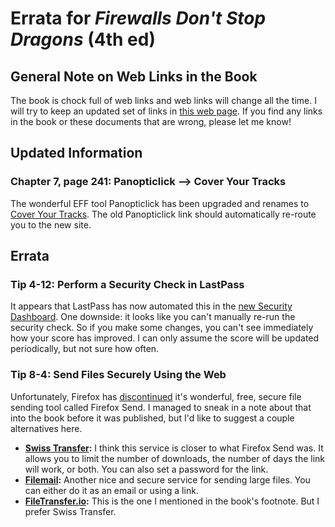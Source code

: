 # Errata for *Firewalls Don't Stop Dragons* (4th ed)


## General Note on Web Links in the Book

The book is chock full of web links and web links will change all the time. I will try to keep an updated set of links in [this web page](https://firewallsdontstopdragons.com/book-links-v4/). If you find any links in the book or these documents that are wrong, please let me know!

## Updated Information

### Chapter 7, page 241: Panopticlick --> Cover Your Tracks

The wonderful EFF tool Panopticlick has been upgraded and renames to [Cover Your Tracks](https://coveryourtracks.eff.org/). The old Panopticlick link
should automatically re-route you to the new site.

## Errata

### Tip 4-12: Perform a Security Check in LastPass

It appears that LastPass has now automated this in the [new Security Dashboard](https://blog.lastpass.com/2020/08/new-lastpass-security-dashboard-and-dark-web-monitoring-now-available/). One downside: it looks like you can't manually re-run the security check. So if you make some changes, you can't see immediately how your score has improved. I can only assume the score will be updated periodically, but not sure how often.

### Tip 8-4: Send Files Securely Using the Web

Unfortunately, Firefox has [discontinued](https://blog.mozilla.org/blog/2020/09/17/update-on-firefox-send-and-firefox-notes/) it's wonderful, free, secure file sending tool called Firefox Send. I managed to sneak in a note about that into the book before it was published, but I'd like to suggest a couple alternatives here.

* **[Swiss Transfer](https://www.swisstransfer.com/en):** I think this service is closer to what Firefox Send was. It allows you to limit the number of downloads, the number of days the link will work, or both. You can also set a password for the link.
* **[Filemail](https://www.filemail.com/):** Another nice and secure service for sending large files. You can either do it as an email or using a link.
* **[FileTransfer.io](https://filetransfer.io/):** This is the one I mentioned in the book's footnote. But I prefer Swiss Transfer.
